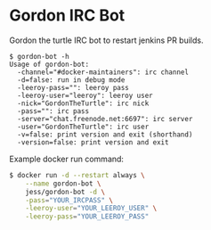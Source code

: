 # Gordon IRC Bot

Gordon the turtle IRC bot to restart jenkins PR builds.

```console
$ gordon-bot -h
Usage of gordon-bot:
  -channel="#docker-maintainers": irc channel
  -d=false: run in debug mode
  -leeroy-pass="": leeroy pass
  -leeroy-user="leeroy": leeroy user
  -nick="GordonTheTurtle": irc nick
  -pass="": irc pass
  -server="chat.freenode.net:6697": irc server
  -user="GordonTheTurtle": irc user
  -v=false: print version and exit (shorthand)
  -version=false: print version and exit

```

Example docker run command:

```bash
$ docker run -d --restart always \
    --name gordon-bot \
    jess/gordon-bot -d \
    -pass="YOUR_IRCPASS" \
    -leeroy-user="YOUR_LEEROY_USER" \
    -leeroy-pass="YOUR_LEEROY_PASS"
```
